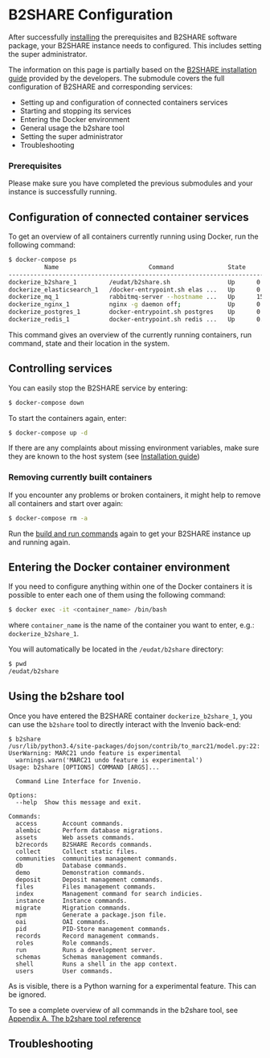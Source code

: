 # B2SHARE Configuration
After successfully [installing](05_Installation.md) the prerequisites and B2SHARE software package, your B2SHARE instance needs to configured. This includes setting the super administrator.

The information on this page is partially based on the [B2SHARE installation guide](https://github.com/EUDAT-B2SHARE/b2share/blob/evolution/INSTALL.rst) provided by the developers. The submodule covers the full configuration of B2SHARE and corresponding services:
- Setting up and configuration of connected containers services
- Starting and stopping its services
- Entering the Docker environment
- General usage the b2share tool
- Setting the super administrator
- Troubleshooting

### Prerequisites
Please make sure you have completed the previous submodules and your instance is successfully running.

## Configuration of connected container services
To get an overview of all containers currently running using Docker, run the following command:

```sh
$ docker-compose ps
          Name                         Command               State                                              Ports
----------------------------------------------------------------------------------------------------------------------------------------------------------------
dockerize_b2share_1         /eudat/b2share.sh                Up      0.0.0.0:32795->5000/tcp
dockerize_elasticsearch_1   /docker-entrypoint.sh elas ...   Up      0.0.0.0:32793->9200/tcp, 0.0.0.0:32792->9300/tcp
dockerize_mq_1              rabbitmq-server --hostname ...   Up      15671/tcp, 0.0.0.0:32789->15672/tcp, 25672/tcp, 4369/tcp, 5671/tcp, 0.0.0.0:32790->5672/tcp
dockerize_nginx_1           nginx -g daemon off;             Up      0.0.0.0:443->443/tcp, 0.0.0.0:80->80/tcp
dockerize_postgres_1        docker-entrypoint.sh postgres    Up      0.0.0.0:32794->5432/tcp
dockerize_redis_1           docker-entrypoint.sh redis ...   Up      0.0.0.0:32791->6379/tcp
```

This command gives an overview of the currently running containers, run command, state and their location in the system.

## Controlling services
You can easily stop the B2SHARE service by entering:

```sh
$ docker-compose down
```

To start the containers again, enter:

```sh
$ docker-compose up -d
```

If there are any complaints about missing environment variables, make sure they are known to the host system (see [Installation guide](04_Installation.md#set-environment-variables))

### Removing currently built containers
If you encounter any problems or broken containers, it might help to remove all containers and start over again:

```sh
$ docker-compose rm -a
```

Run the [build and run commands](04_Installation.md#building-and-running-b2share) again to get your B2SHARE instance up and running again.

## Entering the Docker container environment
If you need to configure anything within one of the Docker containers it is possible to enter each one of them using the following command:

```sh
$ docker exec -it <container_name> /bin/bash
```

where `container_name` is the name of the container you want to enter, e.g.: `dockerize_b2share_1`.

You will automatically be located in the `/eudat/b2share` directory:

```sh
$ pwd
/eudat/b2share
```

## Using the b2share tool
Once you have entered the B2SHARE container `dockerize_b2share_1`, you can use the `b2share` tool to directly interact with the Invenio back-end:

```
$ b2share
/usr/lib/python3.4/site-packages/dojson/contrib/to_marc21/model.py:22: UserWarning: MARC21 undo feature is experimental
  warnings.warn('MARC21 undo feature is experimental')
Usage: b2share [OPTIONS] COMMAND [ARGS]...

  Command Line Interface for Invenio.

Options:
  --help  Show this message and exit.

Commands:
  access       Account commands.
  alembic      Perform database migrations.
  assets       Web assets commands.
  b2records    B2SHARE Records commands.
  collect      Collect static files.
  communities  communities management commands.
  db           Database commands.
  demo         Demonstration commands.
  deposit      Deposit management commands.
  files        Files management commands.
  index        Management command for search indicies.
  instance     Instance commands.
  migrate      Migration commands.
  npm          Generate a package.json file.
  oai          OAI commands.
  pid          PID-Store management commands.
  records      Record management commands.
  roles        Role commands.
  run          Runs a development server.
  schemas      Schemas management commands.
  shell        Runs a shell in the app context.
  users        User commands.
```

As is visible, there is a Python warning for a experimental feature. This can be ignored.

To see a complete overview of all commands in the b2share tool, see [Appendix A. The b2share tool reference](A_b2share_Tool_Reference.md)



## Troubleshooting
